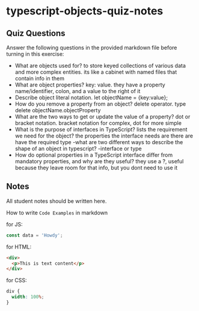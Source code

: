# typescript-objects-quiz-notes

## Quiz Questions

Answer the following questions in the provided markdown file before turning in this exercise:

- What are objects used for?
  to store keyed collections of various data and more complex entities. its like a cabinet with named files that contain info in them
- What are object properties?
  key: value. they have a property name/identifier, colon, and a value to the right of it
- Describe object literal notation.
  let objectName = {key:value};
- How do you remove a property from an object?
  delete operator. type delete objectName.objectProperty
- What are the two ways to get or update the value of a property?
  dot or bracket notation. bracket notation for complex, dot for more simple
- What is the purpose of interfaces in TypeScript?
  lists the requirement we need for the object? the properties the interface needs are there are have the required type
  -what are two different ways to describe the shape of an object in typescript?
  -interface or type
- How do optional properties in a TypeScript interface differ from mandatory properties, and why are they useful?
  they use a ?, useful because they leave room for that info, but you dont need to use it

## Notes

All student notes should be written here.

How to write `Code Examples` in markdown

for JS:

```javascript
const data = 'Howdy';
```

for HTML:

```html
<div>
  <p>This is text content</p>
</div>
```

for CSS:

```css
div {
  width: 100%;
}
```
